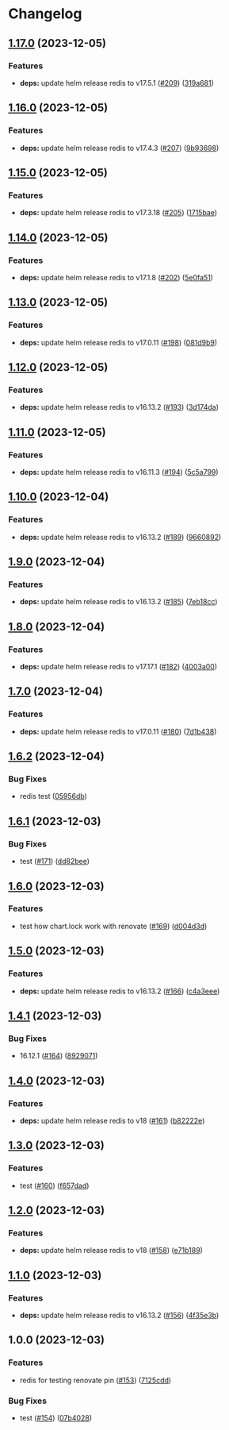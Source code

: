 # Changelog

## [1.17.0](https://github.com/sunggun-yu/meowhq-helm-charts/compare/meowhq-redis-v1.16.0...meowhq-redis-v1.17.0) (2023-12-05)


### Features

* **deps:** update helm release redis to v17.5.1 ([#209](https://github.com/sunggun-yu/meowhq-helm-charts/issues/209)) ([319a681](https://github.com/sunggun-yu/meowhq-helm-charts/commit/319a681b85b4eec5fe2c891e5005ef42457da3ac))

## [1.16.0](https://github.com/sunggun-yu/meowhq-helm-charts/compare/meowhq-redis-v1.15.0...meowhq-redis-v1.16.0) (2023-12-05)


### Features

* **deps:** update helm release redis to v17.4.3 ([#207](https://github.com/sunggun-yu/meowhq-helm-charts/issues/207)) ([9b93698](https://github.com/sunggun-yu/meowhq-helm-charts/commit/9b936985ab5072b0c08c4f2cd25f55bb10607380))

## [1.15.0](https://github.com/sunggun-yu/meowhq-helm-charts/compare/meowhq-redis-v1.14.0...meowhq-redis-v1.15.0) (2023-12-05)


### Features

* **deps:** update helm release redis to v17.3.18 ([#205](https://github.com/sunggun-yu/meowhq-helm-charts/issues/205)) ([1715bae](https://github.com/sunggun-yu/meowhq-helm-charts/commit/1715baed087669e04d408640a9663cbbf03c46d9))

## [1.14.0](https://github.com/sunggun-yu/meowhq-helm-charts/compare/meowhq-redis-v1.13.0...meowhq-redis-v1.14.0) (2023-12-05)


### Features

* **deps:** update helm release redis to v17.1.8 ([#202](https://github.com/sunggun-yu/meowhq-helm-charts/issues/202)) ([5e0fa51](https://github.com/sunggun-yu/meowhq-helm-charts/commit/5e0fa51db9b1a45bdaaf7dacc396dce0a44345f4))

## [1.13.0](https://github.com/sunggun-yu/meowhq-helm-charts/compare/meowhq-redis-v1.12.0...meowhq-redis-v1.13.0) (2023-12-05)


### Features

* **deps:** update helm release redis to v17.0.11 ([#198](https://github.com/sunggun-yu/meowhq-helm-charts/issues/198)) ([081d9b9](https://github.com/sunggun-yu/meowhq-helm-charts/commit/081d9b9444063efcdd2e578827fd5165ebfd2a54))

## [1.12.0](https://github.com/sunggun-yu/meowhq-helm-charts/compare/meowhq-redis-v1.11.0...meowhq-redis-v1.12.0) (2023-12-05)


### Features

* **deps:** update helm release redis to v16.13.2 ([#193](https://github.com/sunggun-yu/meowhq-helm-charts/issues/193)) ([3d174da](https://github.com/sunggun-yu/meowhq-helm-charts/commit/3d174da201564dc2b488f0176de4c4e652be225e))

## [1.11.0](https://github.com/sunggun-yu/meowhq-helm-charts/compare/meowhq-redis-v1.10.0...meowhq-redis-v1.11.0) (2023-12-05)


### Features

* **deps:** update helm release redis to v16.11.3 ([#194](https://github.com/sunggun-yu/meowhq-helm-charts/issues/194)) ([5c5a799](https://github.com/sunggun-yu/meowhq-helm-charts/commit/5c5a799acbb8a9f8a61ad8bad5a7616c89068fd2))

## [1.10.0](https://github.com/sunggun-yu/meowhq-helm-charts/compare/meowhq-redis-v1.9.0...meowhq-redis-v1.10.0) (2023-12-04)


### Features

* **deps:** update helm release redis to v16.13.2 ([#189](https://github.com/sunggun-yu/meowhq-helm-charts/issues/189)) ([9660892](https://github.com/sunggun-yu/meowhq-helm-charts/commit/96608923b59e75d684aa72d7edd9d4586f8ed29a))

## [1.9.0](https://github.com/sunggun-yu/meowhq-helm-charts/compare/meowhq-redis-v1.8.0...meowhq-redis-v1.9.0) (2023-12-04)


### Features

* **deps:** update helm release redis to v16.13.2 ([#185](https://github.com/sunggun-yu/meowhq-helm-charts/issues/185)) ([7eb18cc](https://github.com/sunggun-yu/meowhq-helm-charts/commit/7eb18cc374d485d3c05b934a393dd90dd1714ec3))

## [1.8.0](https://github.com/sunggun-yu/meowhq-helm-charts/compare/meowhq-redis-v1.7.0...meowhq-redis-v1.8.0) (2023-12-04)


### Features

* **deps:** update helm release redis to v17.17.1 ([#182](https://github.com/sunggun-yu/meowhq-helm-charts/issues/182)) ([4003a00](https://github.com/sunggun-yu/meowhq-helm-charts/commit/4003a00629982bd59dbc33362969f908d2d0fc90))

## [1.7.0](https://github.com/sunggun-yu/meowhq-helm-charts/compare/meowhq-redis-v1.6.2...meowhq-redis-v1.7.0) (2023-12-04)


### Features

* **deps:** update helm release redis to v17.0.11 ([#180](https://github.com/sunggun-yu/meowhq-helm-charts/issues/180)) ([7d1b438](https://github.com/sunggun-yu/meowhq-helm-charts/commit/7d1b438cf82f81d20cd05b0d14b324ae28dbbce1))

## [1.6.2](https://github.com/sunggun-yu/meowhq-helm-charts/compare/meowhq-redis-v1.6.1...meowhq-redis-v1.6.2) (2023-12-04)


### Bug Fixes

* redis test ([05956db](https://github.com/sunggun-yu/meowhq-helm-charts/commit/05956dba470c933ab8ede98fc29ebd459812675c))

## [1.6.1](https://github.com/sunggun-yu/meowhq-helm-charts/compare/meowhq-redis-v1.6.0...meowhq-redis-v1.6.1) (2023-12-03)


### Bug Fixes

* test ([#171](https://github.com/sunggun-yu/meowhq-helm-charts/issues/171)) ([dd82bee](https://github.com/sunggun-yu/meowhq-helm-charts/commit/dd82bee4b4f96dc6aa6156fa07e25d3e05c1acf8))

## [1.6.0](https://github.com/sunggun-yu/meowhq-helm-charts/compare/meowhq-redis-v1.5.0...meowhq-redis-v1.6.0) (2023-12-03)


### Features

* test how chart.lock work with renovate ([#169](https://github.com/sunggun-yu/meowhq-helm-charts/issues/169)) ([d004d3d](https://github.com/sunggun-yu/meowhq-helm-charts/commit/d004d3ddda202b4efcd99577c4c6b6d2b652ce41))

## [1.5.0](https://github.com/sunggun-yu/meowhq-helm-charts/compare/meowhq-redis-v1.4.1...meowhq-redis-v1.5.0) (2023-12-03)


### Features

* **deps:** update helm release redis to v16.13.2 ([#166](https://github.com/sunggun-yu/meowhq-helm-charts/issues/166)) ([c4a3eee](https://github.com/sunggun-yu/meowhq-helm-charts/commit/c4a3eee3dadcc25c48554a427e5c62ec93a69fd9))

## [1.4.1](https://github.com/sunggun-yu/meowhq-helm-charts/compare/meowhq-redis-v1.4.0...meowhq-redis-v1.4.1) (2023-12-03)


### Bug Fixes

* 16.12.1 ([#164](https://github.com/sunggun-yu/meowhq-helm-charts/issues/164)) ([8929071](https://github.com/sunggun-yu/meowhq-helm-charts/commit/89290711d8c12416e924c7ec33237b492b8d9c66))

## [1.4.0](https://github.com/sunggun-yu/meowhq-helm-charts/compare/meowhq-redis-v1.3.0...meowhq-redis-v1.4.0) (2023-12-03)


### Features

* **deps:** update helm release redis to v18 ([#161](https://github.com/sunggun-yu/meowhq-helm-charts/issues/161)) ([b82222e](https://github.com/sunggun-yu/meowhq-helm-charts/commit/b82222e7ca62bae728cdbdd65832435eb414ba80))

## [1.3.0](https://github.com/sunggun-yu/meowhq-helm-charts/compare/meowhq-redis-v1.2.0...meowhq-redis-v1.3.0) (2023-12-03)


### Features

* test ([#160](https://github.com/sunggun-yu/meowhq-helm-charts/issues/160)) ([f657dad](https://github.com/sunggun-yu/meowhq-helm-charts/commit/f657dada50a1f619d734e19af1efb1be04af3475))

## [1.2.0](https://github.com/sunggun-yu/meowhq-helm-charts/compare/meowhq-redis-v1.1.0...meowhq-redis-v1.2.0) (2023-12-03)


### Features

* **deps:** update helm release redis to v18 ([#158](https://github.com/sunggun-yu/meowhq-helm-charts/issues/158)) ([e71b189](https://github.com/sunggun-yu/meowhq-helm-charts/commit/e71b18948e0e68bbdd6b2d9d034194a1cab52bcc))

## [1.1.0](https://github.com/sunggun-yu/meowhq-helm-charts/compare/meowhq-redis-v1.0.0...meowhq-redis-v1.1.0) (2023-12-03)


### Features

* **deps:** update helm release redis to v16.13.2 ([#156](https://github.com/sunggun-yu/meowhq-helm-charts/issues/156)) ([4f35e3b](https://github.com/sunggun-yu/meowhq-helm-charts/commit/4f35e3b2d634527b5089b576cdc97c883ef20ffc))

## 1.0.0 (2023-12-03)


### Features

* redis for testing renovate pin ([#153](https://github.com/sunggun-yu/meowhq-helm-charts/issues/153)) ([7125cdd](https://github.com/sunggun-yu/meowhq-helm-charts/commit/7125cdd493e478b2997862b104d6ff767e7c9c9d))


### Bug Fixes

* test ([#154](https://github.com/sunggun-yu/meowhq-helm-charts/issues/154)) ([07b4028](https://github.com/sunggun-yu/meowhq-helm-charts/commit/07b402857d692f9a48d7aad40f89a38fbd53cd01))
